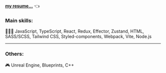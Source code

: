 [**my resume...**](https://github.com/ProUnebit/Resume)  👈

### Main skills:
👨🏼‍💻 JavaScript, TypeScript, React, Redux, Effector, Zustand, HTML, SASS/SCSS, Tailwind CSS, Styled-components, Webpack, Vite, Node.js

---

### Others:
🎮 Unreal Engine, Blueprints, C++


<!--
**ProUnebit/ProUnebit** is a ✨ _special_ ✨ repository because its `README.md` (this file) appears on your GitHub profile.

Here are some ideas to get you started:

- 🔭 I’m currently working on ...
- 🌱 I’m currently learning ...
- 👯 I’m looking to collaborate on ...
- 🤔 I’m looking for help with ...
- 💬 Ask me about ...
- 📫 How to reach me: ...
- 😄 Pronouns: ...
- ⚡ Fun fact: ...
-->
